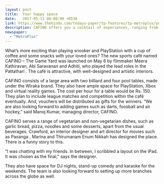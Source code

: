 ```yaml
---
layout: post
title:  Your happy space
date:   2017-05-11 00:00:00 +0530
link: https://www.thehindu.com/todays-paper/tp-features/tp-metroplus/your-happy-space/article18422266.ece
description: CAFINO offers you a cocktail of experiences, ranging from entertainment to sports and good food.
newspaper: 
  - "MetroPlus"
---
```


What’s more exciting than playing snooker and PlayStation with a cup of coffee and some snacks with your loved ones? The new sports café named CAFINO – The Game Yard was launched on May 6 by filmmaker Meera Kathiravan, Abi Saravanan and Adhiti, who played the lead roles in the Pattathari . The café is attractive, with well-designed and artistic interiors.

CAFINO consists of a large area with two billiard and four pool tables, made under the Wiraka brand. They also have ample space for PlayStation, Xbox and virtual reality games. The cost per hour for a table would be Rs. 150. They plan to include league matches and competition within the café eventually. And, vouchers will be distributed as gifts for the winners. “We are also looking forward to adding games such as darts, foosball and air hockey,” said Manoj Kumar, managing director, CAFINO.

CAFINO serves a range of vegetarian and non-vegetarian dishes, such as garlic bread, pizza, noodles and some desserts, apart from the usual beverages. Crawford, an interior designer and art director for movies such as Pasanga , Marina and Thirumanam Enum Nikkah has designed the place. There is a funny story to this.

“I was chatting with my friends. In between, I scribbled a layout on the iPad. It was chosen as the final,” says the designer.

They also have space for DJ nights, stand-up comedy and karaoke for the weekends. The team is also looking forward to setting up more branches across the globe as well.
